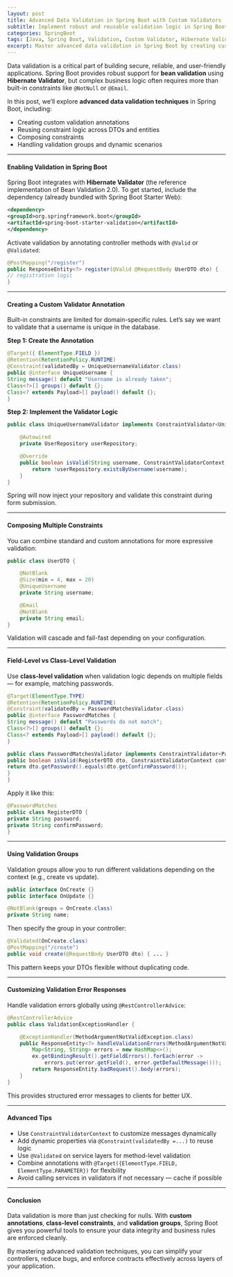 ```yaml
---
layout: post
title: Advanced Data Validation in Spring Boot with Custom Validators
subtitle: Implement robust and reusable validation logic in Spring Boot using annotations and custom validators
categories: SpringBoot
tags: [Java, Spring Boot, Validation, Custom Validator, Hibernate Validator, Bean Validation]
excerpt: Master advanced data validation in Spring Boot by creating custom validators, combining annotations, and improving data integrity across layers with reusable validation logic.
---
```

Data validation is a critical part of building secure, reliable, and user-friendly applications. Spring Boot provides robust support for **bean validation** using **Hibernate Validator**, but complex business logic often requires more than built-in constraints like `@NotNull` or `@Email`.

In this post, we’ll explore **advanced data validation techniques** in Spring Boot, including:
- Creating custom validation annotations
- Reusing constraint logic across DTOs and entities
- Composing constraints
- Handling validation groups and dynamic scenarios

---

#### Enabling Validation in Spring Boot

Spring Boot integrates with **Hibernate Validator** (the reference implementation of Bean Validation 2.0). To get started, include the dependency (already bundled with Spring Boot Starter Web):

```xml
<dependency>
<groupId>org.springframework.boot</groupId>
<artifactId>spring-boot-starter-validation</artifactId>
</dependency>
```

Activate validation by annotating controller methods with `@Valid` or `@Validated`:

```java
@PostMapping("/register")
public ResponseEntity<?> register(@Valid @RequestBody UserDTO dto) {
// registration logic
}
```

---

#### Creating a Custom Validator Annotation

Built-in constraints are limited for domain-specific rules. Let’s say we want to validate that a username is unique in the database.

**Step 1: Create the Annotation**

```java
@Target({ ElementType.FIELD })
@Retention(RetentionPolicy.RUNTIME)
@Constraint(validatedBy = UniqueUsernameValidator.class)
public @interface UniqueUsername {
String message() default "Username is already taken";
Class<?>[] groups() default {};
Class<? extends Payload>[] payload() default {};
}
```

**Step 2: Implement the Validator Logic**

```java
public class UniqueUsernameValidator implements ConstraintValidator<UniqueUsername, String> {

    @Autowired
    private UserRepository userRepository;

    @Override
    public boolean isValid(String username, ConstraintValidatorContext context) {
        return !userRepository.existsByUsername(username);
    }
}
```

Spring will now inject your repository and validate this constraint during form submission.

---

#### Composing Multiple Constraints

You can combine standard and custom annotations for more expressive validation:

```java
public class UserDTO {

    @NotBlank
    @Size(min = 4, max = 20)
    @UniqueUsername
    private String username;

    @Email
    @NotBlank
    private String email;
}
```

Validation will cascade and fail-fast depending on your configuration.

---

#### Field-Level vs Class-Level Validation

Use **class-level validation** when validation logic depends on multiple fields — for example, matching passwords.

```java
@Target(ElementType.TYPE)
@Retention(RetentionPolicy.RUNTIME)
@Constraint(validatedBy = PasswordMatchesValidator.class)
public @interface PasswordMatches {
String message() default "Passwords do not match";
Class<?>[] groups() default {};
Class<? extends Payload>[] payload() default {};
}
```

```java
public class PasswordMatchesValidator implements ConstraintValidator<PasswordMatches, RegisterDTO> {
public boolean isValid(RegisterDTO dto, ConstraintValidatorContext context) {
return dto.getPassword().equals(dto.getConfirmPassword());
}
}
```

Apply it like this:

```java
@PasswordMatches
public class RegisterDTO {
private String password;
private String confirmPassword;
}
```

---

#### Using Validation Groups

Validation groups allow you to run different validations depending on the context (e.g., create vs update).

```java
public interface OnCreate {}
public interface OnUpdate {}

@NotBlank(groups = OnCreate.class)
private String name;
```

Then specify the group in your controller:

```java
@Validated(OnCreate.class)
@PostMapping("/create")
public void create(@RequestBody UserDTO dto) { ... }
```

This pattern keeps your DTOs flexible without duplicating code.

---

#### Customizing Validation Error Responses

Handle validation errors globally using `@RestControllerAdvice`:

```java
@RestControllerAdvice
public class ValidationExceptionHandler {

    @ExceptionHandler(MethodArgumentNotValidException.class)
    public ResponseEntity<?> handleValidationErrors(MethodArgumentNotValidException ex) {
        Map<String, String> errors = new HashMap<>();
        ex.getBindingResult().getFieldErrors().forEach(error ->
            errors.put(error.getField(), error.getDefaultMessage()));
        return ResponseEntity.badRequest().body(errors);
    }
}
```

This provides structured error messages to clients for better UX.

---

#### Advanced Tips

- Use `ConstraintValidatorContext` to customize messages dynamically
- Add dynamic properties via `@Constraint(validatedBy =...)` to reuse logic
- Use `@Validated` on service layers for method-level validation
- Combine annotations with `@Target({ElementType.FIELD, ElementType.PARAMETER})` for flexibility
- Avoid calling services in validators if not necessary — cache if possible

---

#### Conclusion

Data validation is more than just checking for nulls. With **custom annotations**, **class-level constraints**, and **validation groups**, Spring Boot gives you powerful tools to ensure your data integrity and business rules are enforced cleanly.

By mastering advanced validation techniques, you can simplify your controllers, reduce bugs, and enforce contracts effectively across layers of your application.
